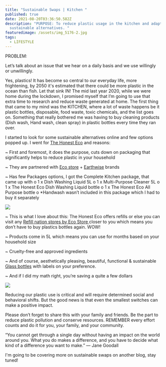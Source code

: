 ```yaml
---
title: "Sustainable Swaps | Kitchen "
published: true
date: 2021-08-20T03:36:50.582Z
description: "PURPOSE: To reduce plastic usage in the kitchen and adapting to
  sustainable alternatives. "
featuredimage: /assets/img_5176-2.jpg
tags:
  - LIFESTYLE
---
```

PROBLEM:

Let’s talk about an issue that we hear on a daily basis and we use willingly or unwillingly.

Yes, plastics! It has become so central to our everyday life, more frightening, by 2050 it's estimated that there could be more plastic in the ocean than fish. Let that sink IN!
The mid last year 2020, while we were home during the lockdown, I promised myself that I’m going to use that extra time to research and reduce waste generated at home. The first thing that came to my mind was the KITCHEN, where a lot of waste happens be it plastic bottles, disposable, food waste, toxic chemicals, and the list goes on.  Something that really bothered me was having to buy cleaning products (Dish wash, Hand wash, clean spray) in plastic bottles every time they ran over. 

I started to look for some sustainable alternatives online and few options popped up.  I went for [The Honest Eco](https://www.thehonesteco.nz/shop) and reasons:

~ First and foremost, it does the purpose, cuts down on packaging that significantly helps to reduce plastic in your household

~ They are partnered with [Eco store](https://ecostore.com/nz/) + [Earthwise](https://earthwise.co.nz/) brands

~ Has few Packages options, I got the Complete Kitchen package, that came up with 
o	1 x Dish Washing Liquid 5L
o	1 x Multi-Purpose Cleaner 5L
o	1 x The Honest Eco Dish Washing Liquid bottle
o	1 x The Honest Eco All Purpose bottle
o	*Handwash wasn’t included in this package which I had to buy it separately

![](/assets/img_5176-2.jpg)

~ This is what I love about this: The Honest Eco offers refills or else you can visit any [Refill nation stores by Eco Store ](https://ecostore.com/nz/storelocator/refill/)closer to you which means you don’t have to buy plastics bottles again. WOW!

\~ Products come in 5L which means you can use for months based on your household size

\~ Cruelty-free and approved ingredients 

~ And of course, aesthetically pleasing, beautiful, functional & sustainable [Glass bottles](https://www.thehonesteco.nz/bottles) with labels on your preference. 

~ And if I did my math right, you’re saving a quite a few dollars

![](/assets/img_5202.jpg)

Reducing our plastic use is critical and will require determined social and behavioral shifts. But the good news is that even the smallest switches can make a positive impact.

Please don’t forget to share this with your family and friends. Be the part to reduce plastic pollution and conserve resources. REMEMBER every effort counts and do it for you, your family, and your community. 

“You cannot get through a single day without having an impact on the world around you. What you do makes a difference, and you have to decide what kind of a difference you want to make.”
— Jane Goodall

I'm going to be covering more on sustainable swaps on another blog, stay tuned!
